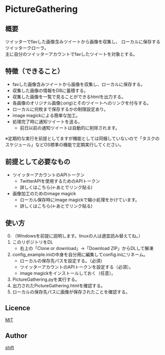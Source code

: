 # PictureGathering

## 概要
ツイッターでfavした画像含みツイートから画像を収集し、
ローカルに保存するツイッタークローラ。  
主に自分のツイッターアカウントでfavしたツイートを対象とする。

## 特徴（できること）
- favした画像含みツイートから画像を収集し、ローカルに保存する。  
- 収集した画像の情報をDBに蓄積する。  
- 収集した画像を一覧で見ることができるhtmlを出力する。  
- 各画像のオリジナル画像(:orig)とそのツイートへのリンクを付与する。  
- ローカルに何枚まで保存するかの制限設定あり。  
- image magickによる簡単な加工。  
- 処理完了時に通知ツイートを送る。
    - 前日以前の通知ツイートは自動的に削除されます。

※定期的な実行を前提としてますが機能としては同梱していないので「タスクのスケジュール」などOS標準の機能で定期実行してください。

## 前提として必要なもの
- ツイッターアカウントのAPIトークン
    - TwitterAPIを使用するためのAPIトークン
    - 詳しくはこちら(←あとでリンク貼る)
- 画像加工のためのimage magick
    - ローカル保存時にimage magickで縮小処理をかけています。
    - 詳しくはこちら(←あとでリンク貼る)

## 使い方
0. （Windowsを前提に説明します。linuxの人は適宜読み替えてね。）
1. このリポジトリをDL
    - 右上の「Clone or download」->「Download ZIP」からDLして解凍
1. config_example.iniの中身を自分用に編集してconfig.iniにリネーム。
    - ローカルの保存先パスを設定する。（必須）
    - ツイッターアカウントのAPIトークンを設定する（必須）。  
    - image magickをインストールしておく（任意）。  
1. PictureGathering.pyを実行する。
1. 出力されたPictureGathering.htmlを確認する。
1. ローカルの保存先パスに画像が保存されたことを確認する。


## Licence

[MIT](https://github.com/tcnksm/tool/blob/master/LICENCE)

## Author
[shift](https://twitter.com/_shift4869)
